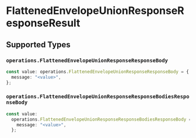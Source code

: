# FlattenedEnvelopeUnionResponseResponseResult


## Supported Types

### `operations.FlattenedEnvelopeUnionResponseResponseBody`

```typescript
const value: operations.FlattenedEnvelopeUnionResponseResponseBody = {
  message: "<value>",
};
```

### `operations.FlattenedEnvelopeUnionResponseResponseBodiesResponseBody`

```typescript
const value:
  operations.FlattenedEnvelopeUnionResponseResponseBodiesResponseBody = {
    message: "<value>",
  };
```

